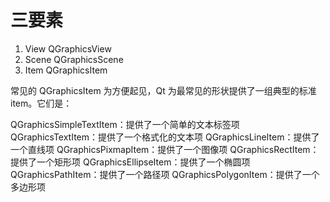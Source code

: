 # 三要素
1. View QGraphicsView
2. Scene QGraphicsScene
3. Item QGraphicsItem



常见的 QGraphicsItem
为方便起见，Qt 为最常见的形状提供了一组典型的标准 item。它们是：

QGraphicsSimpleTextItem：提供了一个简单的文本标签项
QGraphicsTextItem：提供了一个格式化的文本项
QGraphicsLineItem：提供了一个直线项
QGraphicsPixmapItem：提供了一个图像项
QGraphicsRectItem：提供了一个矩形项
QGraphicsEllipseItem：提供了一个椭圆项
QGraphicsPathItem：提供了一个路径项
QGraphicsPolygonItem：提供了一个多边形项